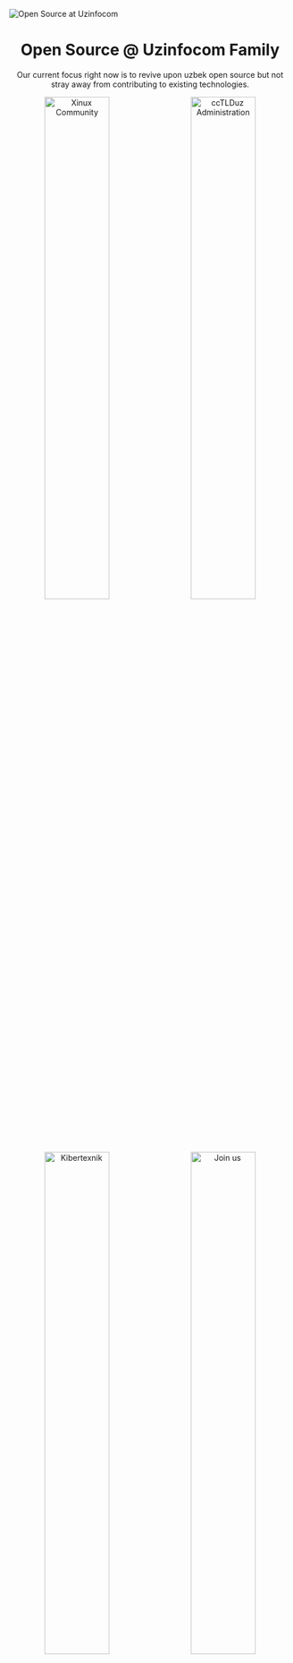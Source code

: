 ![Open Source at Uzinfocom](https://github.com/uzinfocom-org/.github/blob/main/images/banners.png)

<p align="center"><h1 align="center">Open Source @ Uzinfocom Family</h1></p>

<p align="center">Our current focus right now is to revive upon uzbek open source but not stray away from contributing to existing technologies.</p>

<p align="center">
  <a href="https://xinux.uz"><img src="https://github.com/uzinfocom-org/.github/blob/main/images/Xinux.png" width=48% alt="Xinux Community"></a>
  &nbsp;&nbsp;&nbsp;
  <a href="https://cctld.uz"><img src="https://github.com/uzinfocom-org/.github/blob/main/images/CCTLD.png" width=48% alt="ccTLDuz Administration"></a>
</p>

<p align="center">
  <a href="https://kibertexnik.uz"><img src="https://github.com/uzinfocom-org/.github/blob/main/images/Kibertexnik.png" width=48% alt="Kibertexnik"></a>
  &nbsp;&nbsp;&nbsp;
  <a href="https://github.com/orgs/uzinfocom-org/discussions/1"><img src="https://github.com/uzinfocom-org/.github/blob/main/images/new.png" width=48% alt="Join us"></a>
</p>
